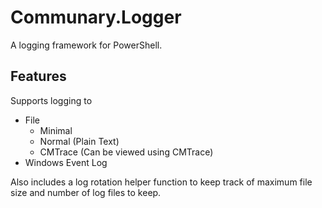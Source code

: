 # Communary.Logger

A logging framework for PowerShell.

## Features

Supports logging to

- File
    - Minimal
    - Normal (Plain Text)
    - CMTrace (Can be viewed using CMTrace)
- Windows Event Log

Also includes a log rotation helper function to keep track of maximum file size and number of log files to keep.